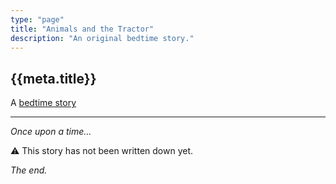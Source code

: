 ```yaml
---
type: "page"
title: "Animals and the Tractor"
description: "An original bedtime story."
---
```


## {{meta.title}}

A [bedtime story](/bedtime-stories)

---

*Once upon a time...*

:warning: This story has not been written down yet.

*The end.*